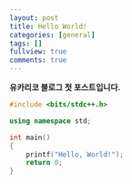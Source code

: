 ```yaml
---
layout: post
title: Hello World!
categories: [general]
tags: []
fullview: true
comments: true
---
```


**유카리코 블로그 첫 포스트입니다.**

```c++
#include <bits/stdc++.h>

using namespace std;

int main()
{
    printf("Hello, World!");
    return 0;
}
```